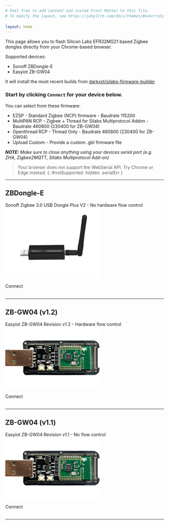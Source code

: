 ```yaml
---
# Feel free to add content and custom Front Matter to this file.
# To modify the layout, see https://jekyllrb.com/docs/themes/#overriding-theme-defaults

layout: home
---
```


This page allows you to flash Silicon Labs EFR32MG21 based Zigbee dongles directly from your Chrome-based browser.

Supported devices:
* Sonoff ZBDongle-E
* Easyiot ZB-GW04

It will install the most recent builds from [darkxst/silabs-firmware-builder](https://github.com/darkxst/silabs-firmware-builder)  

### Start by clicking `Connect` for your device below.

You can select from these firmware:
* EZSP - Standard Zigbee (NCP) firmware - Baudrate 115200
* MultiPAN RCP - Zigbee + Thread for Silabs Multiprotocol Addon - Baudrate 460800 (230400 for ZB-GW04)
* Openthread RCP - Thread Only - Baudrate 460800 (230400 for ZB-GW04)
* Upload Custom - Provide a custom .gbl firmware file

***NOTE:** Make sure to close anything using your devices serial port (e.g. ZHA, Zigbee2MQTT, Silabs Multiprotocol Add-on)*

> Your browser does not support the WebSerial API. Try Chrome or Edge instead.
{: #notSupported .hidden .serialErr }


-----

## ZBDongle-E
Sonoff Zigbee 3.0 USB Dongle Plus V2 - No hardware flow control  
![ZBDongle-E](./assets/images/dongle-e.png)
<div class="Supported">
    <nabucasa-zigbee-flasher manifest="./assets/manifests/zbdongle-e.json">
        <span slot="button">Connect</span>
    </nabucasa-zigbee-flasher>
</div>
<br>

-----

## ZB-GW04 (v1.2)
Easyiot ZB-GW04 Revision v1.2 - Hardware flow control  
![ZB-GW04](./assets/images/zb-gw04-1v1.png)  

<div class="Supported">
    <nabucasa-zigbee-flasher manifest="./assets/manifests/zb-gw04-v1.2.json">
        <span slot="button">Connect</span>
    </nabucasa-zigbee-flasher>
</div>
<br>

-----


## ZB-GW04 (v1.1)
Easyiot ZB-GW04 Revision v1.1 - No flow control  
![ZB-GW04](./assets/images/zb-gw04-1v1.png)  

<div class="Supported">
    <nabucasa-zigbee-flasher manifest="./assets/manifests/zb-gw04-v1.1.json">
        <span slot="button">Connect</span>
    </nabucasa-zigbee-flasher>
</div>
<br>

-----




<script>
    if(!navigator.serial){
        // const buttons = document.querySelectorAll('.Supported');

        // buttons.forEach(element => {
        //     element.classList.add('hidden');
        // });
        document.getElementById("notSupported").classList.remove('hidden');
    }
</script>